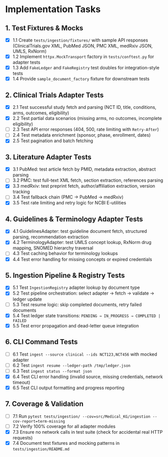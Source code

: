 # Implementation Tasks

## 1. Test Fixtures & Mocks

- [x] 1.1 Create `tests/ingestion/fixtures/` with sample API responses (ClinicalTrials.gov XML, PubMed JSON, PMC XML, medRxiv JSON, UMLS, RxNorm)
- [x] 1.2 Implement `httpx.MockTransport` factory in `tests/conftest.py` for adapter tests
- [x] 1.3 Add `FakeLedger` and `FakeRegistry` test doubles for integration-style tests
- [x] 1.4 Provide `sample_document_factory` fixture for downstream tests

## 2. Clinical Trials Adapter Tests

- [x] 2.1 Test successful study fetch and parsing (NCT ID, title, conditions, arms, outcomes, eligibility)
- [x] 2.2 Test partial data scenarios (missing arms, no outcomes, incomplete eligibility)
- [ ] 2.3 Test API error responses (404, 500, rate limiting with `Retry-After`)
- [ ] 2.4 Test metadata enrichment (sponsor, phase, enrollment, dates)
- [x] 2.5 Test pagination and batch fetching

## 3. Literature Adapter Tests

- [x] 3.1 PubMed: test article fetch by PMID, metadata extraction, abstract parsing
- [ ] 3.2 PMC: test full-text XML fetch, section extraction, references parsing
- [x] 3.3 medRxiv: test preprint fetch, author/affiliation extraction, version tracking
- [ ] 3.4 Test fallback chain (PMC → PubMed → medRxiv)
- [x] 3.5 Test rate limiting and retry logic for NCBI E-utilities

## 4. Guidelines & Terminology Adapter Tests

- [x] 4.1 GuidelinesAdapter: test guideline document fetch, structured parsing, recommendation extraction
- [x] 4.2 TerminologyAdapter: test UMLS concept lookup, RxNorm drug mapping, SNOMED hierarchy traversal
- [ ] 4.3 Test caching behavior for terminology lookups
- [x] 4.4 Test error handling for missing concepts or expired credentials

## 5. Ingestion Pipeline & Registry Tests

- [x] 5.1 Test `IngestionRegistry` adapter lookup by document type
- [x] 5.2 Test pipeline orchestration: select adapter → fetch → validate → ledger update
- [ ] 5.3 Test resume logic: skip completed documents, retry failed documents
- [x] 5.4 Test ledger state transitions: `PENDING → IN_PROGRESS → COMPLETED | FAILED`
- [x] 5.5 Test error propagation and dead-letter queue integration

## 6. CLI Command Tests

- [ ] 6.1 Test `ingest --source clinical --ids NCT123,NCT456` with mocked adapter
- [ ] 6.2 Test `ingest resume --ledger-path /tmp/ledger.json`
- [ ] 6.3 Test `ingest status --format json`
- [x] 6.4 Test CLI error handling (invalid source, missing credentials, network timeout)
- [x] 6.5 Test CLI output formatting and progress reporting

## 7. Coverage & Validation

- [ ] 7.1 Run `pytest tests/ingestion/ --cov=src/Medical_KG/ingestion --cov-report=term-missing`
- [ ] 7.2 Verify 100% coverage for all adapter modules
- [x] 7.3 Ensure no network calls in test suite (check for accidental real HTTP requests)
- [x] 7.4 Document test fixtures and mocking patterns in `tests/ingestion/README.md`
